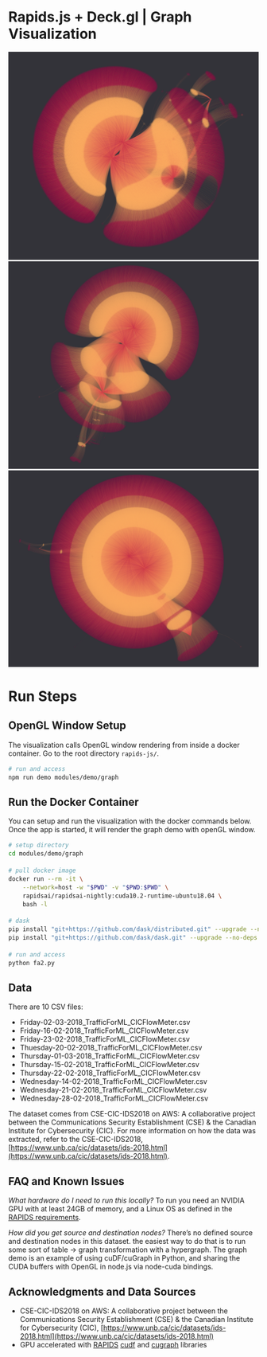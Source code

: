 # Rapids.js + Deck.gl | Graph Visualization

![](./graph_demo1.png)
![](./graph_demo2.png)
![](./graph_demo3.png)

# Run Steps

## OpenGL Window Setup
The visualization calls OpenGL window rendering from inside a docker container. Go to the root directory `rapids-js/`.

```bash
# run and access
npm run demo modules/demo/graph
```

## Run the Docker Container

You can setup and run the visualization with the docker commands below. Once the app is started, it will render the graph demo with openGL window. 


```bash
# setup directory
cd modules/demo/graph

# pull docker image
docker run --rm -it \
    --network=host -w "$PWD" -v "$PWD:$PWD" \
    rapidsai/rapidsai-nightly:cuda10.2-runtime-ubuntu18.04 \
    bash -l

# dask
pip install "git+https://github.com/dask/distributed.git" --upgrade --no-deps
pip install "git+https://github.com/dask/dask.git" --upgrade --no-deps

# run and access
python fa2.py
```


## Data 
There are 10 CSV files:

- Friday-02-03-2018_TrafficForML_CICFlowMeter.csv
- Friday-16-02-2018_TrafficForML_CICFlowMeter.csv
- Friday-23-02-2018_TrafficForML_CICFlowMeter.csv
- Thuesday-20-02-2018_TrafficForML_CICFlowMeter.csv
- Thursday-01-03-2018_TrafficForML_CICFlowMeter.csv
- Thursday-15-02-2018_TrafficForML_CICFlowMeter.csv
- Thursday-22-02-2018_TrafficForML_CICFlowMeter.csv
- Wednesday-14-02-2018_TrafficForML_CICFlowMeter.csv
- Wednesday-21-02-2018_TrafficForML_CICFlowMeter.csv
- Wednesday-28-02-2018_TrafficForML_CICFlowMeter.csv

The dataset comes from CSE-CIC-IDS2018 on AWS: A collaborative project between the Communications Security Establishment (CSE) & the Canadian Institute for Cybersecurity (CIC).
For more information on how the data was extracted, refer to the CSE-CIC-IDS2018, [https://www.unb.ca/cic/datasets/ids-2018.html](https://www.unb.ca/cic/datasets/ids-2018.html).



## FAQ and Known Issues
*What hardware do I need to run this locally?*
To run you need an NVIDIA GPU with at least 24GB of memory, and a Linux OS as defined in the [RAPIDS requirements](https://rapids.ai/start.html#req).


*How did you get source and destination nodes?*
There’s no defined source and destination nodes in this dataset. the easiest way to do that is to run some sort of table -> graph transformation with a hypergraph.
The graph demo is an example of using cuDF/cuGraph in Python, and sharing the CUDA buffers with OpenGL in node.js via node-cuda bindings.



## Acknowledgments and Data Sources

- CSE-CIC-IDS2018 on AWS: A collaborative project between the Communications Security Establishment (CSE) & the Canadian Institute for Cybersecurity (CIC), [https://www.unb.ca/cic/datasets/ids-2018.html](https://www.unb.ca/cic/datasets/ids-2018.html) 
- GPU accelerated with [RAPIDS](https://rapids.ai/) [cudf](https://github.com/rapidsai/cudf) and [cugraph](https://github.com/rapidsai/cugraph) libraries

